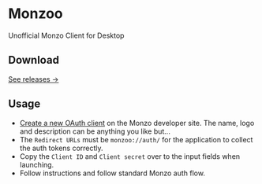 # Monzoo
Unofficial Monzo Client for Desktop

## Download
[See releases →](https://github.com/robjtede/monzoo/releases)

## Usage
- [Create a new OAuth client](https://developers.monzo.com/apps/home) on the Monzo developer site. The name, logo and description can be anything you like but...
- The `Redirect URLs` must be `monzoo://auth/` for the application to collect the auth tokens correctly.
- Copy the `Client ID` and `Client secret` over to the input fields when launching.
- Follow instructions and follow standard Monzo auth flow.

